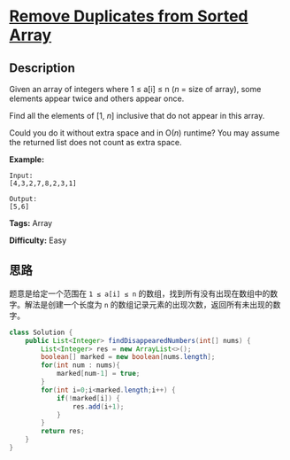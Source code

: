 # [Remove Duplicates from Sorted Array][title]

## Description

Given an array of integers where 1 ≤ a[i] ≤ n (*n* = size of array), some elements appear twice and others appear once.

Find all the elements of [1, *n*] inclusive that do not appear in this array.

Could you do it without extra space and in O(*n*) runtime? You may assume the returned list does not count as extra space.

**Example:**

```
Input:
[4,3,2,7,8,2,3,1]

Output:
[5,6]
```

**Tags:** Array

**Difficulty:** Easy

## 思路

题意是给定一个范围在 `1 ≤ a[i] ≤ n` 的数组，找到所有没有出现在数组中的数字。解法是创建一个长度为 `n` 的数组记录元素的出现次数，返回所有未出现的数字。

```java
class Solution {
    public List<Integer> findDisappearedNumbers(int[] nums) {
        List<Integer> res = new ArrayList<>();
        boolean[] marked = new boolean[nums.length];
        for(int num : nums){
            marked[num-1] = true;
        }
        for(int i=0;i<marked.length;i++) {
            if(!marked[i]) {
                res.add(i+1);
            }
        }
        return res;
    }
}
```


[title]: https://leetcode.com/problems/remove-duplicates-from-sorted-array
